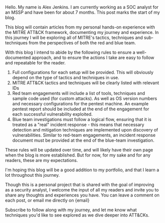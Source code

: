 Hello. My name is Alex Jenkins. I am currently working as a SOC analyst for an MSSP and have been for about 7 months. This post marks the start of my blog. 

This blog will contain articles from my personal hands-on experience with the MITRE ATT&CK framework, documenting my journey and experience. In this journey I will be exploring all of MITRE's tactics, techniques and sub-techniques from the perspectives of both the red and blue team.

With this blog I intend to abide by the following rules to ensure a well-documented approach, and to ensure the actions I take are easy to follow and repeatable for the reader.

1. Full configurations for each setup will be provided. This will obviously depend on the type of tactics and techniques in use.
2. MITRE ATT&CK tactics and techniques will be clearly listed with relevant IDs
3. Red team engagements will include a list of tools, techniques and sample code used (for custom attacks). As well as OS version numbers and necessary configurations for the pentest machine. An example pentest report should be included at the end of the engagement for each successful vulnerability exploited.
4. Blue team investigations must follow a logical flow, ensuring that it is treated as a "real" incident response - this means that necessary detection and mitigation techniques are implemented upon discovery of vulnerabilities. Similar to red-team engagements, an incident response document must be provided at the end of the blue-team investigation.

These rules will be updated over time, and will likely have their own page when the blog is more established. But for now, for my sake and for any readers, these are my expectations.

I'm hoping this blog will be a good addition to my portfolio, and that I learn a lot throughout this journey.

Though this is a personal project that is shared with the goal of improving as a security analyst, I welcome the input of all my readers and invite you to share any thoughts and experiences you have. You can leave a comment on each post, or email me directly on {email}

Subscribe to follow along with my journey, and let me know what techniques you'd like to see explored as we dive deeper into ATT&CKs.
